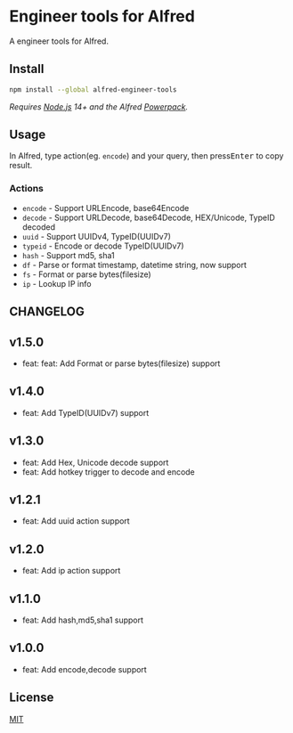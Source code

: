 # Engineer tools for Alfred

A engineer tools for Alfred.

## Install

```sh
npm install --global alfred-engineer-tools
```

*Requires [Node.js](https://nodejs.org) 14+ and the Alfred [Powerpack](https://www.alfredapp.com/powerpack/).*

## Usage

In Alfred, type action(eg. `encode`) and your query, then press<kbd>Enter</kbd> to copy result.

### Actions

- `encode` - Support URLEncode, base64Encode
- `decode` - Support URLDecode, base64Decode, HEX/Unicode, TypeID decoded
- `uuid` - Support UUIDv4, TypeID(UUIDv7)
- `typeid` - Encode or decode TypeID(UUIDv7)
- `hash` - Support md5, sha1
- `df` - Parse or format timestamp, datetime string, now support
- `fs` - Format or parse bytes(filesize)
- `ip` - Lookup IP info


## CHANGELOG

## v1.5.0

- feat: feat: Add Format or parse bytes(filesize) support

## v1.4.0

- feat: Add TypeID(UUIDv7) support

## v1.3.0

- feat: Add Hex, Unicode decode support
- feat: Add hotkey trigger to decode and encode

## v1.2.1

- feat: Add uuid action support

## v1.2.0

- feat: Add ip action support

## v1.1.0

- feat: Add hash,md5,sha1 support

## v1.0.0

- feat: Add encode,decode support

## License

[MIT](https://choosealicense.com/licenses/mit/)
